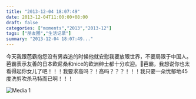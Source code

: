 ```yaml
---
title: "2013-12-04 18:07:49"
date: 2013-12-04T11:00:00+08:00
draft: false
categories: ["moments","2013","2013-12"]
tags: ["朋友圈","生活记录"]
summary: "2013-12-04 18:07:49..."
---
```


今天我跟芭霸抱怨没有男森追的时候他就安慰我要放眼世界，不要局限于中国人。芭霸表示友善的日本欧尼桑和nice的欧洲绅士都十分欢迎。芭霸，我想说你也太看得起你女儿了吧！！！我要求高吗？！高吗？？？！！！我只要一朵忧郁地45度洗剪吹杀马特而已啊！！！

![Media 1](/Moments/photos/2013-12-04/201312041807490.jpg)
